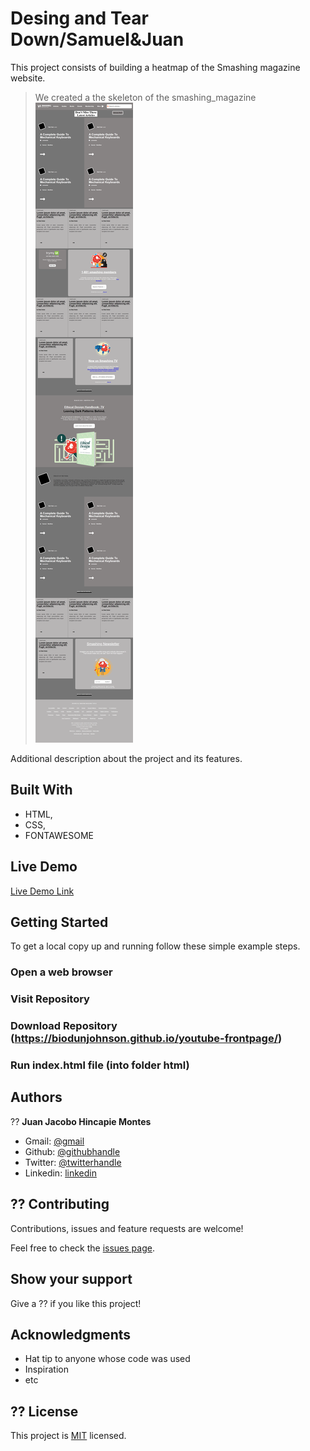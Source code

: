 # Desing and Tear Down/Samuel&Juan
 This project consists of building a heatmap of the Smashing magazine website.

> We created a the skeleton of the smashing_magazine
![screenshot](./app_screenshot1.png)

Additional description about the project and its features.

## Built With

- HTML,
- CSS,
- FONTAWESOME

## Live Demo

[Live Demo Link](https://raw.githack.com/SigmaSam/Desing-and-Tear-Down-Samuel-Juan/DesingSmash/index.html)


## Getting Started


To get a local copy up and running follow these simple example steps.

### Open a web browser

### Visit Repository

### Download Repository (https://biodunjohnson.github.io/youtube-frontpage/)

### Run index.html file (into folder html)

## Authors


?? **Juan Jacobo Hincapie Montes**

- Gmail: [@gmail](jacobo12.montes@gmail.com)
- Github: [@githubhandle](https://github.com/jacobo12montes)
- Twitter: [@twitterhandle](https://twitter.com/HincapieMontes)
- Linkedin: [linkedin](https://www.linkedin.com/in/juan-jacobo-hincapi%C3%A9-montes-93975210b/)

## ?? Contributing

Contributions, issues and feature requests are welcome!

Feel free to check the [issues page](https://github.com/SigmaSam/Desing-and-Tear-Down-Samuel-Juan).

## Show your support

Give a ?? if you like this project!

## Acknowledgments

- Hat tip to anyone whose code was used
- Inspiration
- etc

## ?? License

This project is [MIT](lic.url) licensed.

